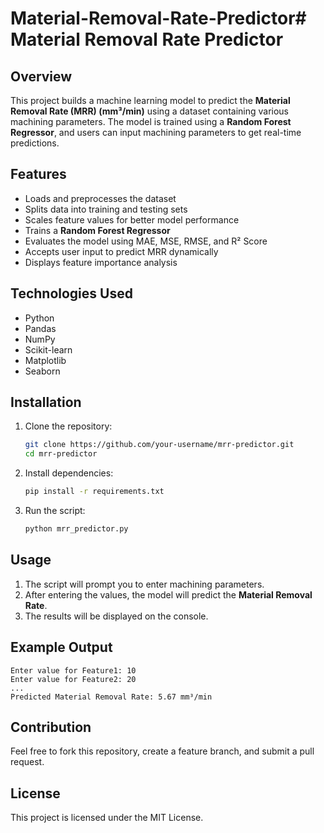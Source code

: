 # Material-Removal-Rate-Predictor# Material Removal Rate Predictor

## Overview
This project builds a machine learning model to predict the **Material Removal Rate (MRR) (mm³/min)** using a dataset containing various machining parameters. The model is trained using a **Random Forest Regressor**, and users can input machining parameters to get real-time predictions.

## Features
- Loads and preprocesses the dataset
- Splits data into training and testing sets
- Scales feature values for better model performance
- Trains a **Random Forest Regressor**
- Evaluates the model using MAE, MSE, RMSE, and R² Score
- Accepts user input to predict MRR dynamically
- Displays feature importance analysis

## Technologies Used
- Python
- Pandas
- NumPy
- Scikit-learn
- Matplotlib
- Seaborn

## Installation
1. Clone the repository:
   ```bash
   git clone https://github.com/your-username/mrr-predictor.git
   cd mrr-predictor
   ```
2. Install dependencies:
   ```bash
   pip install -r requirements.txt
   ```
3. Run the script:
   ```bash
   python mrr_predictor.py
   ```

## Usage
1. The script will prompt you to enter machining parameters.
2. After entering the values, the model will predict the **Material Removal Rate**.
3. The results will be displayed on the console.

## Example Output
```
Enter value for Feature1: 10
Enter value for Feature2: 20
...
Predicted Material Removal Rate: 5.67 mm³/min
```

## Contribution
Feel free to fork this repository, create a feature branch, and submit a pull request.

## License
This project is licensed under the MIT License.

